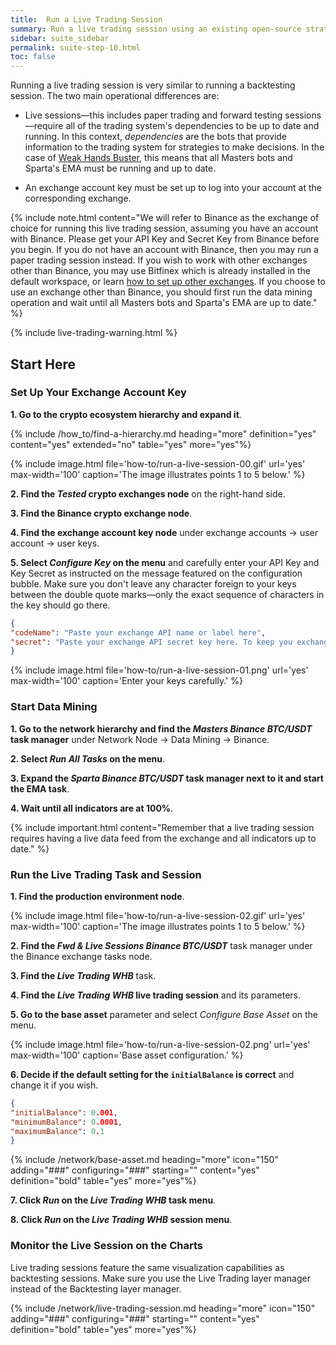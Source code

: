```yaml
---
title:  Run a Live Trading Session
summary: Run a live trading session using an existing open-source strategy and follow the progress over the charts.
sidebar: suite_sidebar
permalink: suite-step-10.html
toc: false
---
```


Running a live trading session is very similar to running a backtesting session. The two main operational differences are:

* Live sessions&mdash;this includes paper trading and forward testing sessions&mdash;require all of the trading system's dependencies to be up to date and running. In this context, *dependencies* are the bots that provide information to the trading system for strategies to make decisions. In the case of [Weak Hands Buster](suite-community-weak-hands-buster.html), this means that all Masters bots and Sparta's EMA must be running and up to date.

* An <a data-toggle="tooltip" data-original-title="{{site.data.crypto_ecosystem.exchange_account_key}}">exchange account key</a> must be set up to log into your account at the corresponding exchange.

{% include note.html content="We will refer to Binance as the exchange of choice for running this live trading session, assuming you have an account with Binance. Please get your API Key and Secret Key from Binance before you begin. If you do not have an account with Binance, then you may run a paper trading session instead. If you wish to work with other exchanges other than Binance, you may use Bitfinex which is already installed in the default workspace, or learn [how to set up other exchanges](suite-how-to-set-up-a-new-exchange.html). If you choose to use an exchange other than Binance, you should first run the data mining operation and wait until all Masters bots and Sparta's EMA are up to date." %}

{% include live-trading-warning.html %}

## Start Here

### Set Up Your Exchange Account Key

**1. Go to the <a data-toggle="tooltip" data-original-title="{{site.data.crypto_ecosystem.crypto_ecosystem}}">crypto ecosystem</a> hierarchy and expand it**.

{% include /how_to/find-a-hierarchy.md heading="more" definition="yes" content="yes" extended="no" table="yes" more="yes"%}

{% include image.html file='how-to/run-a-live-session-00.gif' url='yes' max-width='100' caption='The image illustrates points 1 to 5 below.' %}

**2. Find the *Tested*  <a data-toggle="tooltip" data-original-title="{{site.data.crypto_ecosystem.crypto_exchanges}}">crypto exchanges</a> node** on the right-hand side.

**3. Find the Binance <a data-toggle="tooltip" data-original-title="{{site.data.crypto_ecosystem.crypto_exchange}}">crypto exchange</a> node**.

**4. Find the exchange account key node** under <a data-toggle="tooltip" data-original-title="{{site.data.crypto_ecosystem.exchange_accounts}}">exchange accounts</a> &#8594; <a data-toggle="tooltip" data-original-title="{{site.data.crypto_ecosystem.user_account}}">user account</a> &#8594; <a data-toggle="tooltip" data-original-title="{{site.data.crypto_ecosystem.user_keys}}">user keys</a>.

**5. Select *Configure Key* on the menu** and carefully enter your API Key and Key Secret as instructed on the message featured on the configuration bubble. Make sure you don't leave any character foreign to your keys between the double quote marks&mdash;only the exact sequence of characters in the key should go there.

```json
{ 
"codeName": "Paste your exchange API name or label here",
"secret": "Paste your exchange API secret key here. To keep you exchange keys safe, never share data structures you may download from the system, as downloads contain all information in the data structure, including personal information such as exchange keys. Use the share option on the menu instead. The share option strips sensitive information and outputs a file that is safe for sharing."
}
```

{% include image.html file='how-to/run-a-live-session-01.png' url='yes' max-width='100' caption='Enter your keys carefully.' %}

### Start Data Mining

**1. Go to the network hierarchy and find the *Masters Binance BTC/USDT* task manager** under Network Node &#8594; Data Mining &#8594; Binance.

**2. Select *Run All Tasks* on the menu**.

**3. Expand the *Sparta Binance BTC/USDT* task manager next to it and start the EMA task**.

**4. Wait until all indicators are at 100%**.

{% include important.html content="Remember that a live trading session requires having a live data feed from the exchange and all indicators up to date." %}

### Run the Live Trading Task and Session

**1. Find the <a data-toggle="tooltip" data-original-title="{{site.data.network.production_environment}}">production environment</a> node**.

{% include image.html file='how-to/run-a-live-session-02.gif' url='yes' max-width='100' caption='The image illustrates points 1 to 5 below.' %}

**2. Find the *Fwd & Live Sessions Binance BTC/USDT*** task manager under the Binance exchange tasks node.

**3. Find the *Live Trading WHB*** task.

**4. Find the *Live Trading WHB* live trading session** and its <a data-toggle="tooltip" data-original-title="{{site.data.trading_system.parameters}}">parameters</a>.

**5. Go to the <a data-toggle="tooltip" data-original-title="{{site.data.trading_system.base_asset}}">base asset</a>** parameter and select *Configure Base Asset* on the menu.

{% include image.html file='how-to/run-a-live-session-02.png' url='yes' max-width='100' caption='Base asset configuration.' %}

**6. Decide if the default setting for the ```initialBalance``` is correct** and change it if you wish.

```json
{
"initialBalance": 0.001,
"minimumBalance": 0.0001,
"maximumBalance": 0.1
}
```

{% include /network/base-asset.md heading="more" icon="150" adding="###" configuring="###" starting="" content="yes" definition="bold" table="yes" more="yes"%}

**7. Click *Run* on the *Live Trading WHB* task menu**.

**8. Click *Run* on the *Live Trading WHB* session menu**.

### Monitor the Live Session on the Charts

Live trading sessions feature the same visualization capabilities as backtesting sessions. Make sure you use the Live Trading layer manager instead of the Backtesting layer manager.

{% include /network/live-trading-session.md heading="more" icon="150" adding="###" configuring="###" starting="" content="yes" definition="bold" table="yes" more="yes"%}